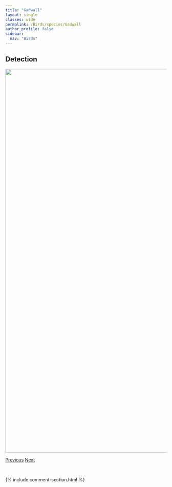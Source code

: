 ```yaml
---
title: "Gadwall"
layout: single
classes: wide
permalink: /Birds/species/Gadwall
author_profile: false
sidebar:
  nav: "Birds"
---
```


<h2>Detection</h2>

<a href="https://drive.google.com/uc?export=view&id=1TCEMiUXFknND8rfGHQUdkevokHD2gcyN">
<img src="https://drive.google.com/uc?export=view&id=1TCEMiUXFknND8rfGHQUdkevokHD2gcyN" height = "1200" width = "800">
</a>


<a href="/DevelopmentWebsite/Birds/species/FranklinsGull" class="pagination--pager" title="Leucophaeus pipixcan">Previous</a> <a href="/DevelopmentWebsite/Birds/species/GreatBlueHeron" class="pagination--pager" title="Ardea herodias">Next</a>

<p>&nbsp;</p>

{% include comment-section.html %}
